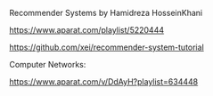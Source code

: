 Recommender Systems by Hamidreza HosseinKhani

https://www.aparat.com/playlist/5220444

https://github.com/xei/recommender-system-tutorial

Computer Networks:

https://www.aparat.com/v/DdAyH?playlist=634448
